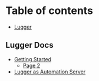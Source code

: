 # Table of contents

* [Lugger](README.md)

## Lugger Docs <a href="#docs" id="docs"></a>

* [Getting Started](docs/getting-started/README.md)
  * [Page 2](docs/getting-started/page-2.md)
* [Lugger as Automation Server](docs/lugger-as-automation-server.md)
